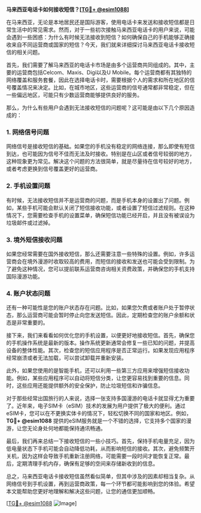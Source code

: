**马来西亚电话卡如何接收短信？[[TG💪+ @esim1088](https://t.me/s/esim1088)]**

在马来西亚，无论是本地居民还是国际游客，使用电话卡来发送和接收短信都是日常生活中的常见需求。然而，对于一些初次接触马来西亚电话卡的用户来说，可能会遇到一些困惑：为什么有时候无法接收到短信？如何确保自己的手机能够正确接收来自不同运营商或国家的短信？今天，我们就来详细探讨马来西亚电话卡接收短信的相关问题。

首先，我们需要了解马来西亚的电话卡市场是由多个运营商共同组成的。其中，主要的运营商包括Celcom、Maxis、Digi以及U Mobile。每个运营商都有其独特的网络覆盖和服务套餐，因此在选择电话卡时，需要根据个人的需求和所在地区的信号覆盖情况来决定。比如，在城市地区，这些运营商的信号通常都非常稳定，但在一些偏远地区，可能只有少数运营商能够提供良好的服务。

那么，为什么有些用户会遇到无法接收短信的问题呢？这可能是由以下几个原因造成的：

### 1. 网络信号问题

网络信号是接收短信的基础。如果您的手机没有稳定的网络连接，那么即使有短信到达，也可能因为信号不佳而无法及时接收。特别是在山区或者信号较弱的地方，这种现象更为常见。解决这个问题的方法很简单，就是尽量待在信号较好的地方，或者考虑更换到信号覆盖更好的运营商。

### 2. 手机设置问题

有时候，无法接收短信并不是运营商的问题，而是手机本身的设置出了问题。例如，某些手机可能会默认关闭了短信接收功能，或者设置了短信过滤规则。在这种情况下，您需要检查手机的设置菜单，确保短信功能已经开启，并且没有被误设为垃圾邮件或过滤掉。

### 3. 境外短信接收问题

如果您经常需要在国外接收短信，那么还需要注意一些特殊的设置。例如，许多运营商会在境外漫游时收取较高的费用，而短信的接收和发送也可能会受到限制。为了避免这种情况，您可以提前联系运营商咨询相关资费政策，并确保您的手机支持国际漫游功能。

### 4. 账户状态问题

还有一种可能性是您的账户状态存在问题。比如，如果您欠费或者账户处于暂停状态，那么运营商可能会暂时停止向您发送短信。因此，定期检查您的账户余额和状态是非常重要的。

接下来，我们来看看如何优化您的手机设置，以便更好地接收短信。首先，确保您的手机操作系统是最新的版本。操作系统更新通常会修复一些已知的问题，并提高设备的整体性能。其次，检查您的短信应用程序是否正常运行。如果发现应用程序经常崩溃或者无法加载，可以尝试卸载并重新安装。

此外，如果您使用的是智能手机，还可以利用一些第三方应用来增强短信接收功能。例如，某些应用程序可以自动将短信分类，让您更容易找到重要的信息。同时，这些应用还能提供额外的安全保护，防止垃圾短信和诈骗信息。

对于那些经常出国旅行的人来说，选择一张支持多国漫游的电话卡就显得尤为重要了。近年来，电子SIM卡（eSIM）技术的发展为用户提供了极大的便利。通过eSIM卡，您可以在不更换实体卡的情况下，轻松切换不同的国家和地区。例如，**TG💪+ @esim1088** 提供的eSIM服务就是一个不错的选择，它支持多个国家的漫游，让您无论身处何地都能保持通讯畅通。

最后，我们再来总结一下接收短信的一些小技巧。首先，保持手机电量充足，因为低电量状态下手机可能会自动降低功耗，从而影响短信的接收。其次，避免频繁开关机，因为这样会导致手机重新注册网络，可能需要一段时间才能恢复正常。最后，定期清理手机内存，确保有足够的空间来存储新收到的信息。

总之，马来西亚电话卡接收短信虽然看似简单，但其中涉及的因素却相当复杂。从网络信号到手机设置，再到运营商政策，每一个环节都可能影响到您的体验。希望本文能帮助您更好地理解和解决这些问题，让您的通信更加顺畅。

[[TG💪+ @esim1088](https://t.me/s/esim1088) ![Image](https://i.postimg.cc/4NQfJmqS/Snipaste-2025-05-13-00-14-12.png)]